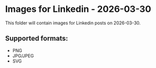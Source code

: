# Images for Linkedin - 2026-03-30

This folder will contain images for Linkedin posts on 2026-03-30.

## Supported formats:
- PNG
- JPG/JPEG
- SVG
